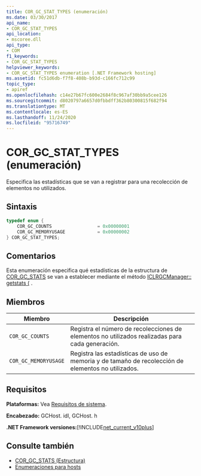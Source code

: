 ```yaml
---
title: COR_GC_STAT_TYPES (enumeración)
ms.date: 03/30/2017
api_name:
- COR_GC_STAT_TYPES
api_location:
- mscoree.dll
api_type:
- COM
f1_keywords:
- COR_GC_STAT_TYPES
helpviewer_keywords:
- COR_GC_STAT_TYPES enumeration [.NET Framework hosting]
ms.assetid: fc51d6db-f7f8-408b-b93d-c166fc712c99
topic_type:
- apiref
ms.openlocfilehash: c14e27b67fc600e2684f8c967af30bb9a5cee126
ms.sourcegitcommit: d8020797a6657d0fbbdff362b80300815f682f94
ms.translationtype: MT
ms.contentlocale: es-ES
ms.lasthandoff: 11/24/2020
ms.locfileid: "95716749"
---
```

# <a name="cor_gc_stat_types-enumeration"></a>COR_GC_STAT_TYPES (enumeración)

Especifica las estadísticas que se van a registrar para una recolección de elementos no utilizados.  
  
## <a name="syntax"></a>Sintaxis  
  
```cpp  
typedef enum {  
    COR_GC_COUNTS                 = 0x00000001  
    COR_GC_MEMORYUSAGE            = 0x00000002  
} COR_GC_STAT_TYPES;  
```  
  
## <a name="remarks"></a>Comentarios  

 Esta enumeración especifica qué estadísticas de la estructura de [COR_GC_STATS](cor-gc-stats-structure.md) se van a establecer mediante el método [ICLRGCManager:: getstats (](iclrgcmanager-getstats-method.md) .  
  
## <a name="members"></a>Miembros  
  
|Miembro|Descripción|  
|------------|-----------------|  
|`COR_GC_COUNTS`|Registra el número de recolecciones de elementos no utilizados realizadas para cada generación.|  
|`COR_GC_MEMORYUSAGE`|Registra las estadísticas de uso de memoria y de tamaño de recolección de elementos no utilizados.|  
  
## <a name="requirements"></a>Requisitos  

 **Plataformas:** Vea [Requisitos de sistema](../../get-started/system-requirements.md).  
  
 **Encabezado:** GCHost. idl, GCHost. h  
  
 **.NET Framework versiones:**[!INCLUDE[net_current_v10plus](../../../../includes/net-current-v10plus-md.md)]  
  
## <a name="see-also"></a>Consulte también

- [COR_GC_STATS (Estructura)](cor-gc-stats-structure.md)
- [Enumeraciones para hosts](hosting-enumerations.md)
